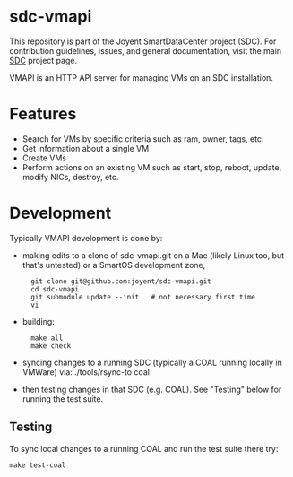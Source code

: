 <!--
    This Source Code Form is subject to the terms of the Mozilla Public
    License, v. 2.0. If a copy of the MPL was not distributed with this
    file, You can obtain one at http://mozilla.org/MPL/2.0/.
-->

<!--
    Copyright (c) 2014, Joyent, Inc.
-->

# sdc-vmapi

This repository is part of the Joyent SmartDataCenter project (SDC).  For
contribution guidelines, issues, and general documentation, visit the main
[SDC](http://github.com/joyent/sdc) project page.

VMAPI is an HTTP API server for managing VMs on an SDC installation.


# Features

* Search for VMs by specific criteria such as ram, owner, tags, etc.
* Get information about a single VM
* Create VMs
* Perform actions on an existing VM such as start, stop, reboot, update, modify NICs, destroy, etc.

# Development

Typically VMAPI development is done by:

- making edits to a clone of sdc-vmapi.git on a Mac (likely Linux too, but
  that's untested) or a SmartOS development zone,

        git clone git@github.com:joyent/sdc-vmapi.git
        cd sdc-vmapi
        git submodule update --init   # not necessary first time
        vi

- building:

        make all
        make check

- syncing changes to a running SDC (typically a COAL running locally in VMWare)
  via:
        ./tools/rsync-to coal

- then testing changes in that SDC (e.g. COAL).
  See "Testing" below for running the test suite.


## Testing

To sync local changes to a running COAL and run the test suite there try:

    make test-coal

